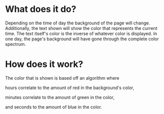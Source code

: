 # What does it do?
Depending on the time of day the background of the page will change.
Additionally, the text shown will show the color that represents the current time. The text itself's color is the inverse of whatever color is displayed.
In one day, the page's background will have gone through the complete color spectrum.

# How does it work?
The color that is shown is based off an algorithm where

hours correlate to the amount of red in the background's color,

minutes correlate to the amount of green in the color,

and seconds to the amount of blue in the color.
